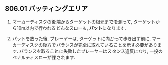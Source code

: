 ## 806.01 パッティングエリア

1. マーカーディスクの後端からターゲットの根元までを測って,
ターゲットから10m以内で行われるどんなスローも,
**パット**になります.

1. パットを放った後,
プレーヤーは,
ターゲットに向かって歩き出す前に,
マーカーディスクの後方でバランスが完全に取れていることを示す必要があります.
バランスを取ることに失敗したプレーヤーはスタンス違反になり,
一投のペナルティスローが課されます.
